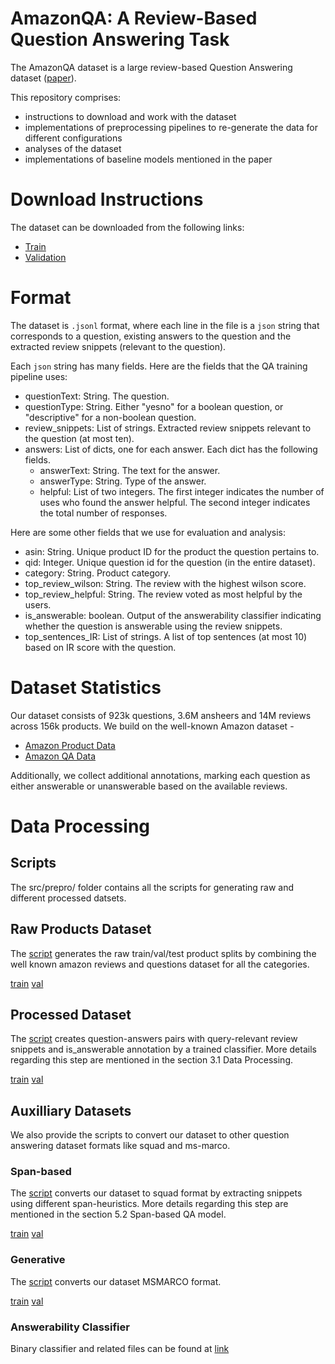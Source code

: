 # AmazonQA: A Review-Based Question Answering Task
The AmazonQA dataset is a large review-based Question Answering dataset ([paper](https://arxiv.org/abs/1908.04364)). 
 
This repository comprises:
* instructions to download and work with the dataset
* implementations of preprocessing pipelines to re-generate the data for different configurations
* analyses of the dataset
* implementations of baseline models mentioned in the paper
 
# Download Instructions
The dataset can be downloaded from the following links:
* [Train](https://amazon-qa.s3-us-west-2.amazonaws.com/train-qar.jsonl)
* [Validation](https://amazon-qa.s3-us-west-2.amazonaws.com/val-qar.jsonl)
 
# Format
The dataset is `.jsonl` format, where each line in the file is a `json` string that corresponds to a question, existing answers to the question and the extracted review snippets (relevant to the question).

Each `json` string has many fields. Here are the fields that the QA training pipeline uses:

* questionText: String. The question.
* questionType: String. Either "yesno" for a boolean question, or "descriptive" for a non-boolean question.
* review_snippets: List of strings. Extracted review snippets relevant to the question (at most ten). 
* answers: List of dicts, one for each answer. Each dict has the following fields. 
  * answerText: String. The text for the answer.
  * answerType: String. Type of the answer.
  * helpful: List of two integers. The first integer indicates the number of uses who found the answer helpful. The second integer indicates the total number of responses.

Here are some other fields that we use for evaluation and analysis:
* asin: String. Unique product ID for the product the question pertains to.
* qid: Integer. Unique question id for the question (in the entire dataset).
* category: String. Product category.
* top_review_wilson: String. The review with the highest wilson score.
* top_review_helpful: String. The review voted as most helpful by the users.
* is_answerable: boolean. Output of the answerability classifier indicating whether the question is answerable using the review snippets. 
* top_sentences_IR: List of strings. A list of top sentences (at most 10) based on IR score with the question. 
 
# Dataset Statistics
Our dataset consists of 923k questions, 3.6M ansheers and 14M reviews across 156k products. 
We build on the well-known Amazon dataset -  
* [Amazon Product Data](http://jmcauley.ucsd.edu/data/amazon/)
* [Amazon QA Data](http://jmcauley.ucsd.edu/data/amazon/qa/)
 
Additionally, we collect additional annotations, marking each question as either answerable or unanswerable based on the available reviews.
 
# Data Processing
 
## Scripts
The src/prepro/ folder contains all the scripts for generating raw and different processed datsets.
 
## Raw Products Dataset
The [script](https://github.com/amazonqa/amazonqa/blob/master/src/prepro/preprocess_data.sh) generates the raw train/val/test product splits by combining the well known amazon reviews and questions dataset for all the categories.
 
[train](https://amazon-qa.s3-us-west-2.amazonaws.com/train-qar_products.jsonl)
[val](https://amazon-qa.s3-us-west-2.amazonaws.com/val-qar_products.jsonl)

## Processed Dataset
The [script](https://github.com/amazonqa/amazonqa/blob/master/src/prepro/create_data.sh) creates question-answers pairs with query-relevant review snippets and is_answerable annotation by a trained classifier. More details regarding this step are mentioned in the section 3.1 Data Processing.
 
[train](https://amazon-qa.s3-us-west-2.amazonaws.com/train-qar.jsonl)
[val](https://amazon-qa.s3-us-west-2.amazonaws.com/val-qar.jsonl)

## Auxilliary Datasets
We also provide the scripts to convert our dataset to other question answering dataset formats like squad and ms-marco.
 
### Span-based 
The [script](https://github.com/amazonqa/amazonqa/blob/master/src/prepro/convert_squad.sh) converts our dataset to squad format by extracting snippets using different span-heuristics. More details regarding this step are mentioned in the section 5.2 Span-based QA model.

[train](https://amazon-qa.s3-us-west-2.amazonaws.com/train-qar_squad.jsonl)
[val](https://amazon-qa.s3-us-west-2.amazonaws.com/val-qar_squad.jsonl)
 
### Generative
The [script](https://github.com/amazonqa/amazonqa/blob/master/src/prepro/convert_msmarco.sh) converts our dataset MSMARCO format.

[train](https://amazon-qa.s3-us-west-2.amazonaws.com/train-qar_msmarco.jsonl)
[val](https://amazon-qa.s3-us-west-2.amazonaws.com/val-qar_msmarco.jsonl)

### Answerability Classifier
Binary classifier and related files can be found at [link](https://amazon-qa.s3-us-west-2.amazonaws.com/answerability_classifier.zip)
